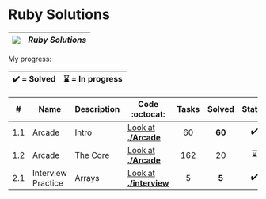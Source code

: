 # Ruby Solutions

| ![](https://app.codesignal.com/user-icons/languages/rb.svg) | ***Ruby Solutions*** |
|---|---|

My progress:

| :heavy_check_mark: = Solved | :hourglass: = In progress |
|:---:|:---:|


| # | Name | Description | Code :octocat: | Tasks | Solved | Status |
|:---:|---|---|---|:---:|:---:|:---:|
| 1.1 | Arcade | Intro | [Look at **./Arcade**](./Arcade/readme.md) | 60 | **60** | :heavy_check_mark: |
| 1.2 | Arcade | The Core | [Look at **./Arcade**](./Arcade/readme.md) | 162 | 20 | :hourglass: |
| 2.1 | Interview Practice | Arrays | [Look at **./interview**](./Interview) | 5 | **5** | :heavy_check_mark: |


